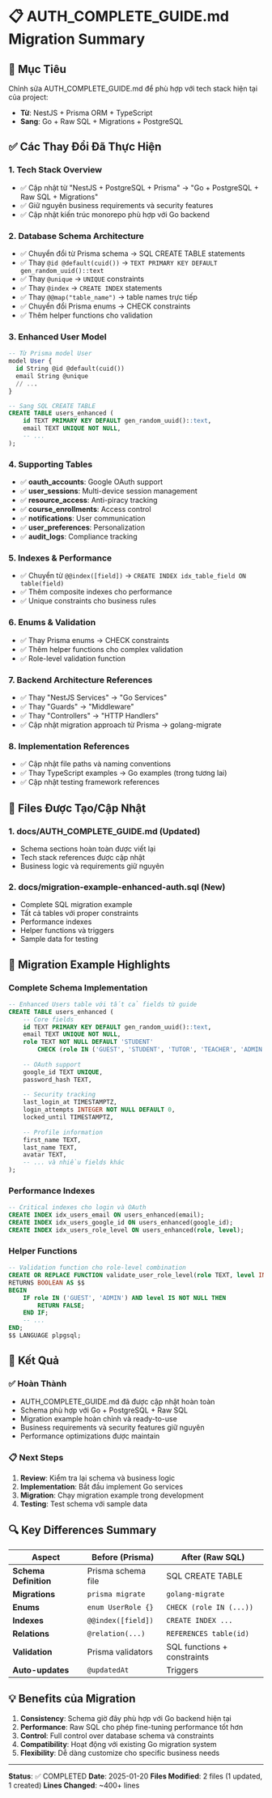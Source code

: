 # 📋 AUTH_COMPLETE_GUIDE.md Migration Summary

## 🎯 Mục Tiêu
Chỉnh sửa AUTH_COMPLETE_GUIDE.md để phù hợp với tech stack hiện tại của project:
- **Từ**: NestJS + Prisma ORM + TypeScript
- **Sang**: Go + Raw SQL + Migrations + PostgreSQL

## ✅ Các Thay Đổi Đã Thực Hiện

### 1. **Tech Stack Overview**
- ✅ Cập nhật từ "NestJS + PostgreSQL + Prisma" → "Go + PostgreSQL + Raw SQL + Migrations"
- ✅ Giữ nguyên business requirements và security features
- ✅ Cập nhật kiến trúc monorepo phù hợp với Go backend

### 2. **Database Schema Architecture**
- ✅ Chuyển đổi từ Prisma schema → SQL CREATE TABLE statements
- ✅ Thay `@id @default(cuid())` → `TEXT PRIMARY KEY DEFAULT gen_random_uuid()::text`
- ✅ Thay `@unique` → `UNIQUE` constraints
- ✅ Thay `@index` → `CREATE INDEX` statements
- ✅ Thay `@@map("table_name")` → table names trực tiếp
- ✅ Chuyển đổi Prisma enums → CHECK constraints
- ✅ Thêm helper functions cho validation

### 3. **Enhanced User Model**
```sql
-- Từ Prisma model User
model User {
  id String @id @default(cuid())
  email String @unique
  // ...
}

-- Sang SQL CREATE TABLE
CREATE TABLE users_enhanced (
    id TEXT PRIMARY KEY DEFAULT gen_random_uuid()::text,
    email TEXT UNIQUE NOT NULL,
    -- ...
);
```

### 4. **Supporting Tables**
- ✅ **oauth_accounts**: Google OAuth support
- ✅ **user_sessions**: Multi-device session management
- ✅ **resource_access**: Anti-piracy tracking
- ✅ **course_enrollments**: Access control
- ✅ **notifications**: User communication
- ✅ **user_preferences**: Personalization
- ✅ **audit_logs**: Compliance tracking

### 5. **Indexes & Performance**
- ✅ Chuyển từ `@@index([field])` → `CREATE INDEX idx_table_field ON table(field)`
- ✅ Thêm composite indexes cho performance
- ✅ Unique constraints cho business rules

### 6. **Enums & Validation**
- ✅ Thay Prisma enums → CHECK constraints
- ✅ Thêm helper functions cho complex validation
- ✅ Role-level validation function

### 7. **Backend Architecture References**
- ✅ Thay "NestJS Services" → "Go Services"
- ✅ Thay "Guards" → "Middleware"
- ✅ Thay "Controllers" → "HTTP Handlers"
- ✅ Cập nhật migration approach từ Prisma → golang-migrate

### 8. **Implementation References**
- ✅ Cập nhật file paths và naming conventions
- ✅ Thay TypeScript examples → Go examples (trong tương lai)
- ✅ Cập nhật testing framework references

## 📁 Files Được Tạo/Cập Nhật

### 1. **docs/AUTH_COMPLETE_GUIDE.md** (Updated)
- Schema sections hoàn toàn được viết lại
- Tech stack references được cập nhật
- Business logic và requirements giữ nguyên

### 2. **docs/migration-example-enhanced-auth.sql** (New)
- Complete SQL migration example
- Tất cả tables với proper constraints
- Performance indexes
- Helper functions và triggers
- Sample data for testing

## 🔧 Migration Example Highlights

### **Complete Schema Implementation**
```sql
-- Enhanced Users table với tất cả fields từ guide
CREATE TABLE users_enhanced (
    -- Core fields
    id TEXT PRIMARY KEY DEFAULT gen_random_uuid()::text,
    email TEXT UNIQUE NOT NULL,
    role TEXT NOT NULL DEFAULT 'STUDENT' 
        CHECK (role IN ('GUEST', 'STUDENT', 'TUTOR', 'TEACHER', 'ADMIN')),
    
    -- OAuth support
    google_id TEXT UNIQUE,
    password_hash TEXT,
    
    -- Security tracking
    last_login_at TIMESTAMPTZ,
    login_attempts INTEGER NOT NULL DEFAULT 0,
    locked_until TIMESTAMPTZ,
    
    -- Profile information
    first_name TEXT,
    last_name TEXT,
    avatar TEXT,
    -- ... và nhiều fields khác
);
```

### **Performance Indexes**
```sql
-- Critical indexes cho login và OAuth
CREATE INDEX idx_users_email ON users_enhanced(email);
CREATE INDEX idx_users_google_id ON users_enhanced(google_id);
CREATE INDEX idx_users_role_level ON users_enhanced(role, level);
```

### **Helper Functions**
```sql
-- Validation function cho role-level combination
CREATE OR REPLACE FUNCTION validate_user_role_level(role TEXT, level INTEGER)
RETURNS BOOLEAN AS $$
BEGIN
    IF role IN ('GUEST', 'ADMIN') AND level IS NOT NULL THEN
        RETURN FALSE;
    END IF;
    -- ...
END;
$$ LANGUAGE plpgsql;
```

## 🎯 Kết Quả

### **✅ Hoàn Thành**
- AUTH_COMPLETE_GUIDE.md đã được cập nhật hoàn toàn
- Schema phù hợp với Go + PostgreSQL + Raw SQL
- Migration example hoàn chỉnh và ready-to-use
- Business requirements và security features giữ nguyên
- Performance optimizations được maintain

### **📋 Next Steps**
1. **Review**: Kiểm tra lại schema và business logic
2. **Implementation**: Bắt đầu implement Go services
3. **Migration**: Chạy migration example trong development
4. **Testing**: Test schema với sample data

## 🔍 Key Differences Summary

| Aspect | Before (Prisma) | After (Raw SQL) |
|--------|----------------|-----------------|
| **Schema Definition** | Prisma schema file | SQL CREATE TABLE |
| **Migrations** | `prisma migrate` | `golang-migrate` |
| **Enums** | `enum UserRole {}` | `CHECK (role IN (...))` |
| **Indexes** | `@@index([field])` | `CREATE INDEX ...` |
| **Relations** | `@relation(...)` | `REFERENCES table(id)` |
| **Validation** | Prisma validators | SQL functions + constraints |
| **Auto-updates** | `@updatedAt` | Triggers |

## 💡 Benefits của Migration

1. **Consistency**: Schema giờ đây phù hợp với Go backend hiện tại
2. **Performance**: Raw SQL cho phép fine-tuning performance tốt hơn
3. **Control**: Full control over database schema và constraints
4. **Compatibility**: Hoạt động với existing Go migration system
5. **Flexibility**: Dễ dàng customize cho specific business needs

---

**Status**: ✅ COMPLETED
**Date**: 2025-01-20
**Files Modified**: 2 files (1 updated, 1 created)
**Lines Changed**: ~400+ lines
